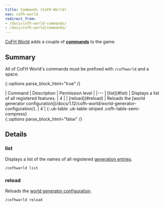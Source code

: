 ```yaml
---
title: Commands (CoFH World)
nav: cofh-world
redirect_from:
- /docs/cofh-world-commands/
- /docs/cofh-world/commands/
---
```


[CoFH World](/docs/1.12/cofh-world/) adds a couple of
**[commands](https://minecraft.gamepedia.com/Commands)** to the game.


Summary
-------

All of CoFH World's commands must be prefixed with `/cofhworld` and a space.

{::options parse_block_html="true" /}
<div class="uk-overflow-container">
| Command | Description | Permission level |
|---
| [list](#list) | Displays a list of all registered features. | 4 |
| [reload](#reload) | Reloads the [world generator configuration](/docs/1.12/cofh-world/world-generator-configuration/). | 4 |
{:.uk-table .uk-table-striped .cofh-table-semi-compress}
</div>
{::options parse_block_html="false" /}


Details
-------

### list
Displays a list of the names of all registered [generation
entries](/docs/1.12/cofh-world/world-generator-configuration/#generation-entry-format).

    /cofhworld list

### reload
Reloads the [world generator
configuration](/docs/1.12/cofh-world/world-generator-configuration/).

    /cofhworld reload
